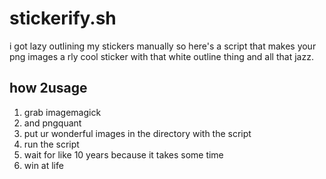 # stickerify.sh
i got lazy outlining my stickers manually so here's a script that makes your png images a rly cool sticker with that white outline thing and all that jazz.

## how 2usage
1. grab imagemagick
2. and pngquant
3. put ur wonderful images in the directory with the script
4. run the script
5. wait for like 10 years because it takes some time
6. win at life
